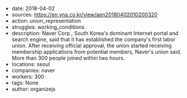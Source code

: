 - date: 2018-04-02
- sources: https://en.yna.co.kr/view/aen20180402010200320
- action: union_representation
- struggles: working_conditions
- description: Naver Corp., South Korea's dominant Internet portal and search engine, said that it has established the company's first labor union. After receiving official approval, the union started receiving membership applications from potential members, Naver's union said. More than 300 people joined within two hours.
- locations: seoul
- companies: naver
- workers: 300
- tags: None
- author: organizejs
